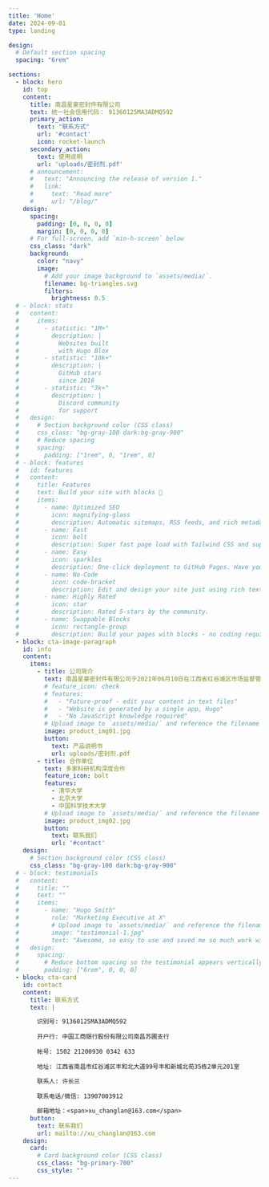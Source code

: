 ```yaml
---
title: 'Home'
date: 2024-09-01
type: landing

design:
  # Default section spacing
  spacing: "6rem"

sections:
  - block: hero
    id: top
    content:
      title: 南昌星豪密封件有限公司
      text: 统一社会信用代码： 91360125MA3ADMQ592
      primary_action:
        text: "联系方式"
        url: '#contact'
        icon: rocket-launch
      secondary_action:
        text: 使用说明
        url: 'uploads/密封剂.pdf'
      # announcement:
      #   text: "Announcing the release of version 1."
      #   link:
      #     text: "Read more"
      #     url: "/blog/"
    design:
      spacing:
        padding: [0, 0, 0, 0]
        margin: [0, 0, 0, 0]
      # For full-screen, add `min-h-screen` below
      css_class: "dark"
      background:
        color: "navy"
        image:
          # Add your image background to `assets/media/`.
          filename: bg-triangles.svg
          filters:
            brightness: 0.5
  # - block: stats
  #   content:
  #     items:
  #       - statistic: "1M+"
  #         description: |
  #           Websites built  
  #           with Hugo Blox
  #       - statistic: "10k+"
  #         description: |
  #           GitHub stars  
  #           since 2016
  #       - statistic: "3k+"
  #         description: |
  #           Discord community  
  #           for support
  #   design:
  #     # Section background color (CSS class)
  #     css_class: "bg-gray-100 dark:bg-gray-900"
  #     # Reduce spacing
  #     spacing:
  #       padding: ["1rem", 0, "1rem", 0]
  # - block: features
  #   id: features
  #   content:
  #     title: Features
  #     text: Build your site with blocks 🧱
  #     items:
  #       - name: Optimized SEO
  #         icon: magnifying-glass
  #         description: Automatic sitemaps, RSS feeds, and rich metadata take the pain out of SEO and syndication.
  #       - name: Fast
  #         icon: bolt
  #         description: Super fast page load with Tailwind CSS and super fast site building with Hugo.
  #       - name: Easy
  #         icon: sparkles
  #         description: One-click deployment to GitHub Pages. Have your new website live within 5 minutes!
  #       - name: No-Code
  #         icon: code-bracket
  #         description: Edit and design your site just using rich text (Markdown) and configurable YAML parameters.
  #       - name: Highly Rated
  #         icon: star
  #         description: Rated 5-stars by the community.
  #       - name: Swappable Blocks
  #         icon: rectangle-group
  #         description: Build your pages with blocks - no coding required!
  - block: cta-image-paragraph
    id: info
    content:
      items:
        - title: 公司简介
          text: 南昌星豪密封件有限公司于2021年06月10日在江西省红谷滩区市场监督管理局注册成立，公司企业法人代表为徐新浩，注册资本为50万元整，办公场所在南昌市红谷滩区丰和北大道99号丰和新城北苑35栋2单元201室。公司业务经营范围主要从事KH-1714有机硅高真空微孔密封剂的销售等业务。公司自正式成立后，在全体员工的不懈努力下，公司业务取得到了一定的发展和进步。公司将始终以“严谨、责任、创新、服务”为生存理念，严格执行QB 01-1986企业标准，坚持“以人为本、科学生产、敬业奉献、和谐发展”的企业宗旨，视产品质量为生命，不断完善工艺技能，提高产品质量。同时公司将积极奉行走出战略，积极参与市场化竞争，在企业经营得到发展的同时，也将为企业在行业内羸得了良好的声誉。
          # feature_icon: check
          # features:
          #   - "Future-proof - edit your content in text files"
          #   - "Website is generated by a single app, Hugo"
          #   - "No JavaScript knowledge required"
          # Upload image to `assets/media/` and reference the filename here
          image: product_img01.jpg
          button:
            text: 产品说明书
            url: uploads/密封剂.pdf
        - title: 合作单位
          text: 多家科研机构深度合作
          feature_icon: bolt
          features:
            - 清华大学
            - 北京大学
            - 中国科学技术大学
          # Upload image to `assets/media/` and reference the filename here
          image: product_img02.jpg
          button:
            text: 联系我们
            url: '#contact'
    design:
      # Section background color (CSS class)
      css_class: "bg-gray-100 dark:bg-gray-900"
  # - block: testimonials
  #   content:
  #     title: ""
  #     text: ""
  #     items:
  #       - name: "Hugo Smith"
  #         role: "Marketing Executive at X"
  #         # Upload image to `assets/media/` and reference the filename here
  #         image: "testimonial-1.jpg"
  #         text: "Awesome, so easy to use and saved me so much work with the swappable pre-designed sections!"
  #   design:
  #     spacing:
  #       # Reduce bottom spacing so the testimonial appears vertically centered between sections
  #       padding: ["6rem", 0, 0, 0]
  - block: cta-card
    id: contact
    content:
      title: 联系方式
      text: | 

        识别号: 91360125MA3ADMQ592 
        
        开户行: 中国工商银行股份有限公司南昌苏圃支行
        
        帐号: 1502 21200930 0342 633
        
        地址: 江西省南昌市红谷滩区丰和北大道99号丰和新城北苑35栋2单元201室      
        
        联系人: 许长兰     
        
        联系电话/微信: 13907003912

        邮箱地址：<span>xu_changlan@163.com</span>
      button:
        text: 联系我们
        url: mailto://xu_changlan@163.com
    design:
      card:
        # Card background color (CSS class)
        css_class: "bg-primary-700"
        css_style: ""
---
```

